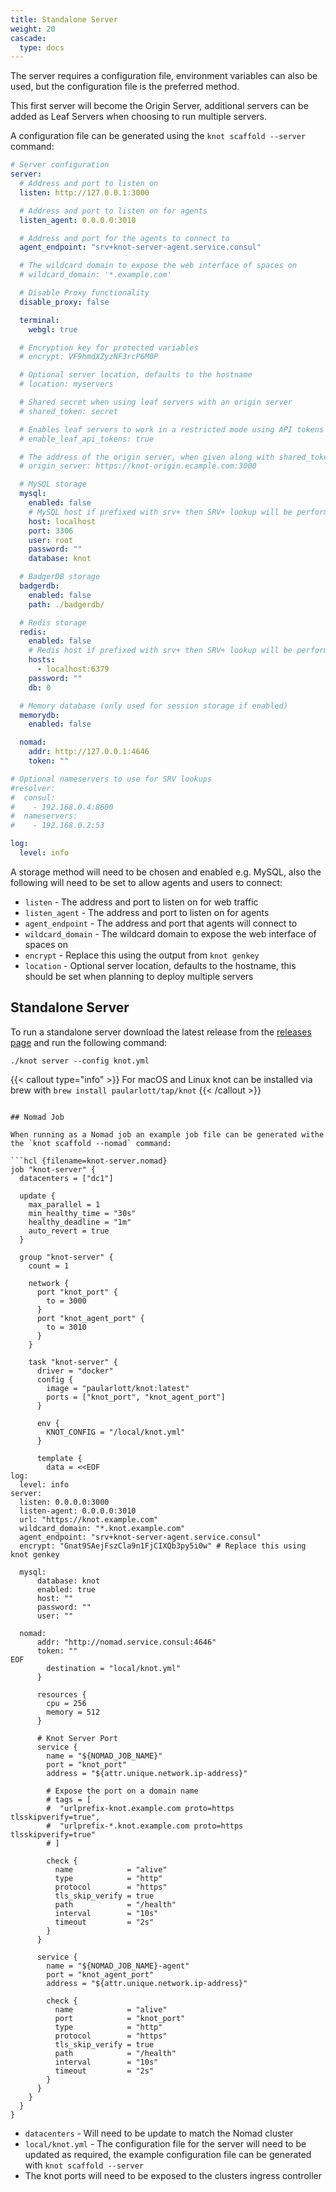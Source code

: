 ```yaml
---
title: Standalone Server
weight: 20
cascade:
  type: docs
---
```


The server requires a configuration file, environment variables can also be used, but the configuration file is the preferred method.

This first server will become the Origin Server, additional servers can be added as Leaf Servers when choosing to run multiple servers.

A configuration file can be generated using the `knot scaffold --server` command:

```yaml {filename=knot.yaml}
# Server configuration
server:
  # Address and port to listen on
  listen: http://127.0.0.1:3000

  # Address and port to listen on for agents
  listen_agent: 0.0.0.0:3010

  # Address and port for the agents to connect to
  agent_endpoint: "srv+knot-server-agent.service.consul"

  # The wildcard domain to expose the web interface of spaces on
  # wildcard_domain: '*.example.com'

  # Disable Proxy functionality
  disable_proxy: false

  terminal:
    webgl: true

  # Encryption key for protected variables
  # encrypt: VF9hmdXZyzNF3rcP6M0P

  # Optional server location, defaults to the hostname
  # location: myservers

  # Shared secret when using leaf servers with an origin server
  # shared_token: secret

  # Enables leaf servers to work in a restricted mode using API tokens
  # enable_leaf_api_tokens: true

  # The address of the origin server, when given along with shared_token the server will be configured as a leaf server
  # origin_server: https://knot-origin.ecample.com:3000

  # MySQL storage
  mysql:
    enabled: false
    # MySQL host if prefixed with srv+ then SRV+ lookup will be performed
    host: localhost
    port: 3306
    user: root
    password: ""
    database: knot

  # BadgerDB storage
  badgerdb:
    enabled: false
    path: ./badgerdb/

  # Redis storage
  redis:
    enabled: false
    # Redis host if prefixed with srv+ then SRV+ lookup will be performed
    hosts:
      - localhost:6379
    password: ""
    db: 0

  # Memory database (only used for session storage if enabled)
  memorydb:
    enabled: false

  nomad:
    addr: http://127.0.0.1:4646
    token: ""

# Optional nameservers to use for SRV lookups
#resolver:
#  consul:
#    - 192.168.0.4:8600
#  nameservers:
#    - 192.168.0.2:53

log:
  level: info
```

A storage method will need to be chosen and enabled e.g. MySQL, also the following will need to be set to allow agents and users to connect:

- `listen` - The address and port to listen on for web traffic
- `listen_agent` - The address and port to listen on for agents
- `agent_endpoint` - The address and port that agents will connect to
- `wildcard_domain` - The wildcard domain to expose the web interface of spaces on
- `encrypt` - Replace this using the output from `knot genkey`
- `location` - Optional server location, defaults to the hostname, this should be set when planning to deploy multiple servers

## Standalone Server

To run a standalone server download the latest release from the [releases page](https://github.com/paularlott/knot/releases/latest) and run the following command:

```shell
./knot server --config knot.yml
```

{{< callout type="info" >}}
  For macOS and Linux knot can be installed via brew with `brew install paularlott/tap/knot`
{{< /callout >}}

```shell

## Nomad Job

When running as a Nomad job an example job file can be generated withe the `knot scaffold --nomad` command:

```hcl {filename=knot-server.nomad}
job "knot-server" {
  datacenters = ["dc1"]

  update {
    max_parallel = 1
    min_healthy_time = "30s"
    healthy_deadline = "1m"
    auto_revert = true
  }

  group "knot-server" {
    count = 1

    network {
      port "knot_port" {
        to = 3000
      }
      port "knot_agent_port" {
        to = 3010
      }
    }

    task "knot-server" {
      driver = "docker"
      config {
        image = "paularlott/knot:latest"
        ports = ["knot_port", "knot_agent_port"]
      }

      env {
        KNOT_CONFIG = "/local/knot.yml"
      }

      template {
        data = <<EOF
log:
  level: info
server:
  listen: 0.0.0.0:3000
  listen-agent: 0.0.0.0:3010
  url: "https://knot.example.com"
  wildcard_domain: "*.knot.example.com"
  agent_endpoint: "srv+knot-server-agent.service.consul"
  encrypt: "Gnat9SAejFszCla9n1FjCIXQb3py5i0w" # Replace this using knot genkey

  mysql:
      database: knot
      enabled: true
      host: ""
      password: ""
      user: ""

  nomad:
      addr: "http://nomad.service.consul:4646"
      token: ""
EOF
        destination = "local/knot.yml"
      }

      resources {
        cpu = 256
        memory = 512
      }

      # Knot Server Port
      service {
        name = "${NOMAD_JOB_NAME}"
        port = "knot_port"
        address = "${attr.unique.network.ip-address}"

        # Expose the port on a domain name
        # tags = [
        #  "urlprefix-knot.example.com proto=https tlsskipverify=true",
        #  "urlprefix-*.knot.example.com proto=https tlsskipverify=true"
        # ]

        check {
          name            = "alive"
          type            = "http"
          protocol        = "https"
          tls_skip_verify = true
          path            = "/health"
          interval        = "10s"
          timeout         = "2s"
        }
      }

      service {
        name = "${NOMAD_JOB_NAME}-agent"
        port = "knot_agent_port"
        address = "${attr.unique.network.ip-address}"

        check {
          name            = "alive"
          port            = "knot_port"
          type            = "http"
          protocol        = "https"
          tls_skip_verify = true
          path            = "/health"
          interval        = "10s"
          timeout         = "2s"
        }
      }
    }
  }
}
```

- `datacenters` - Will need to be update to match the Nomad cluster
- `local/knot.yml` - The configuration file for the server will need to be updated as required, the example configuration file can be generated with `knot scaffold --server`
- The knot ports will need to be exposed to the clusters ingress controller

